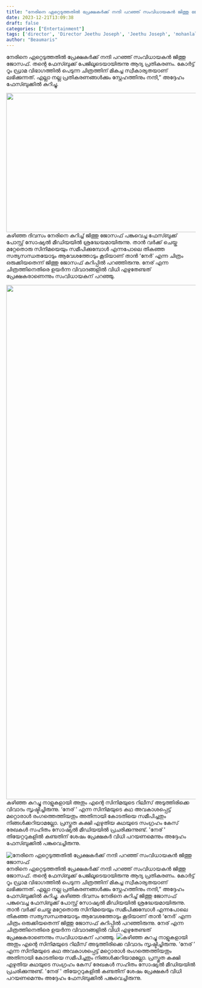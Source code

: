```yaml
---
title: "നേരിനെ ഏറ്റെടുത്തതിൽ പ്രേക്ഷകർക്ക് നന്ദി പറഞ്ഞ് സംവിധായകൻ ജിത്തു ജോസഫ്"
date: 2023-12-21T13:09:38
draft: false
categories: ["Entertainment"]
tags: ['director', 'Director Jeethu Joseph', 'Jeethu Joseph', 'mohanlal', 'neru']
author: "Beaumaris"
---
```


നേരിനെ ഏറ്റെടുത്തതിൽ പ്രേക്ഷകർക്ക് നന്ദി പറഞ്ഞ് സംവിധായകൻ ജിത്തു ജോസഫ്. തന്റെ ഫേസ്ബുക്ക് പേജിലൂടെയായിരുന്നു ആദ്യ പ്രതികരണം. കോർട്ട് റൂം ഡ്രാമ വിഭാഗത്തിൽ പെടുന്ന ചിത്രത്തിന് മികച്ച സ്വീകാര്യതയാണ് ലഭിക്കുന്നത്. എല്ലാ നല്ല പ്രതികരണങ്ങൾക്കും സ്നേഹത്തിനും നന്ദി,” അദ്ദേഹം ഫേസ്ബുക്കിൽ കുറിച്ചു.

<img class="alignnone  wp-image-435102" src="https://cdn.boolokam.com/articles/2023/12/ddqdddd.webp" alt="" width="658" height="370" />കഴിഞ്ഞ ദിവസം നേരിനെ കുറിച്ച് ജിത്തു ജോസഫ് പങ്കുവെച്ച ഫേസ്ബുക്ക് പോസ്റ്റ് സോഷ്യൽ മീഡിയയിൽ ശ്രദ്ധേയമായിരുന്നു. താൻ വർക്ക് ചെയ്ത മറ്റേതൊരു സിനിമയെയും സമീപിക്കുമ്പോൾ എന്നപോലെ തികഞ്ഞ സത്യസന്ധതയോടും ആവേശത്തോടും കൂടിയാണ് താൻ ‘നേർ’ എന്ന ചിത്രം ഒരുക്കിയതെന്ന് ജിത്തു ജോസഫ് കുറിപ്പിൽ പറഞ്ഞിരുന്നു. നേര് എന്ന ചിത്രത്തിനെതിരെ ഉയർന്ന വിവാദങ്ങളിൽ വിധി എഴുതേണ്ടത് പ്രേക്ഷകരാണെന്നും സംവിധായകന് പറഞ്ഞു.

<img class="size-full wp-image-434995 aligncenter" src="https://cdn.boolokam.com/articles/2023/12/111EE.jpg" alt="" width="2048" height="1366" />കഴിഞ്ഞ കുറച്ചു നാളുകളായി അതും എന്റെ സിനിമയുടെ റിലീസ് അടുത്തിരിക്കെ വിവാദം സൃഷ്ടിച്ചിരുന്നു. ‘നേര്‌ ’ എന്ന സിനിമയുടെ കഥ അവകാശപ്പെട്ട് മറ്റൊരാൾ രംഗത്തെത്തിയതും അതിനായി കോടതിയെ സമീപിച്ചതും നിങ്ങൾക്കറിയാമല്ലോ. പ്രസ്തുത കക്ഷി എഴുതിയ കഥയുടെ സംഗ്രഹം കേസ് രേഖകൾ സഹിതം സോഷ്യൽ മീഡിയയിൽ പ്രചരിക്കുന്നുണ്ട്. 'നേര് ' തിയേറ്ററുകളിൽ കണ്ടതിന് ശേഷം പ്രേക്ഷകർ വിധി പറയണമെന്നും അദ്ദേഹം ഫേസ്ബുക്കിൽ പങ്കുവെച്ചിരുന്നു.


![നേരിനെ ഏറ്റെടുത്തതിൽ പ്രേക്ഷകർക്ക് നന്ദി പറഞ്ഞ് സംവിധായകൻ ജിത്തു ജോസഫ്](https://cdn.boolokam.com/articles/2023/12/ddqdddd.webp)നേരിനെ ഏറ്റെടുത്തതിൽ പ്രേക്ഷകർക്ക് നന്ദി പറഞ്ഞ് സംവിധായകൻ ജിത്തു ജോസഫ്. തന്റെ ഫേസ്ബുക്ക് പേജിലൂടെയായിരുന്നു ആദ്യ പ്രതികരണം. കോർട്ട് റൂം ഡ്രാമ വിഭാഗത്തിൽ പെടുന്ന ചിത്രത്തിന് മികച്ച സ്വീകാര്യതയാണ് ലഭിക്കുന്നത്. എല്ലാ നല്ല പ്രതികരണങ്ങൾക്കും സ്നേഹത്തിനും നന്ദി,” അദ്ദേഹം ഫേസ്ബുക്കിൽ കുറിച്ചു. കഴിഞ്ഞ ദിവസം നേരിനെ കുറിച്ച് ജിത്തു ജോസഫ് പങ്കുവെച്ച ഫേസ്ബുക്ക് പോസ്റ്റ് സോഷ്യൽ മീഡിയയിൽ ശ്രദ്ധേയമായിരുന്നു. താൻ വർക്ക് ചെയ്ത മറ്റേതൊരു സിനിമയെയും സമീപിക്കുമ്പോൾ എന്നപോലെ തികഞ്ഞ സത്യസന്ധതയോടും ആവേശത്തോടും കൂടിയാണ് താൻ ‘നേർ’ എന്ന ചിത്രം ഒരുക്കിയതെന്ന് ജിത്തു ജോസഫ് കുറിപ്പിൽ പറഞ്ഞിരുന്നു. നേര് എന്ന ചിത്രത്തിനെതിരെ ഉയർന്ന വിവാദങ്ങളിൽ വിധി എഴുതേണ്ടത് പ്രേക്ഷകരാണെന്നും സംവിധായകന് പറഞ്ഞു. ![](https://cdn.boolokam.com/articles/2023/12/111EE.jpg)കഴിഞ്ഞ കുറച്ചു നാളുകളായി അതും എന്റെ സിനിമയുടെ റിലീസ് അടുത്തിരിക്കെ വിവാദം സൃഷ്ടിച്ചിരുന്നു. ‘നേര്‌ ’ എന്ന സിനിമയുടെ കഥ അവകാശപ്പെട്ട് മറ്റൊരാൾ രംഗത്തെത്തിയതും അതിനായി കോടതിയെ സമീപിച്ചതും നിങ്ങൾക്കറിയാമല്ലോ. പ്രസ്തുത കക്ഷി എഴുതിയ കഥയുടെ സംഗ്രഹം കേസ് രേഖകൾ സഹിതം സോഷ്യൽ മീഡിയയിൽ പ്രചരിക്കുന്നുണ്ട്. 'നേര് ' തിയേറ്ററുകളിൽ കണ്ടതിന് ശേഷം പ്രേക്ഷകർ വിധി പറയണമെന്നും അദ്ദേഹം ഫേസ്ബുക്കിൽ പങ്കുവെച്ചിരുന്നു.
